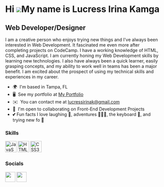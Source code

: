 

<!--
**LucressIrina/LucressIrina** is a ✨ _special_ ✨ repository because its `README.md` (this file) appears on your GitHub profile.

Here are some ideas to get you started:

- 🔭 I’m currently working on ...
- 🌱 I’m currently learning ...
- 👯 I’m looking to collaborate on ...
- 🤔 I’m looking for help with ...
- 💬 Ask me about ...
- 📫 How to reach me: ...
- 😄 Pronouns: ...
- ⚡ Fun fact: ...
-->
Hi ![](https://user-images.githubusercontent.com/18350557/176309783-0785949b-9127-417c-8b55-ab5a4333674e.gif)My name is Lucress Irina Kamga
===========================================================================================================================================

Web Developer/Designer
----------------------

I am a creative person who enjoys trying new things and I've always been interested in Web Development. It fascinated me even more after completing projects on CodeCamp. I have a working knowledge of HTML, CSS, and JavaScript. I am currently honing my Web Development skills by learning new technologies. I also have always been a quick learner, easily grasping concepts, and my ability to work well in teams has been a major benefit. I am excited about the prospect of using my technical skills and experiences in my career.

* 🌍  I'm based in Tampa, FL
* 🖥️  See my portfolio at [My Portfolio](https://darling-gingersnap-9f67fd.netlify.app)
* ✉️  You can contact me at [lucressirinak@gmail.com](mailto:lucressirinak@gmail.com)
* 🤝  I'm open to collaborating on Front-End Development Projects
* 💕  Fun facts I love laughing 🤣, adventures 🧗🏽‍♀️, the keyboard 🎹, and trying new fo 🤤

### Skills


<p align="left">
<a href="https://developer.mozilla.org/en-US/docs/Web/JavaScript" target="_blank" rel="noreferrer"><img src="https://raw.githubusercontent.com/danielcranney/readme-generator/main/public/icons/skills/javascript-colored.svg" width="36" height="36" alt="JavaScript" /></a>
<a href="https://developer.mozilla.org/en-US/docs/Glossary/HTML5" target="_blank" rel="noreferrer"><img src="https://raw.githubusercontent.com/danielcranney/readme-generator/main/public/icons/skills/html5-colored.svg" width="36" height="36" alt="HTML5" /></a>
<a href="https://www.w3.org/TR/CSS/#css" target="_blank" rel="noreferrer"><img src="https://raw.githubusercontent.com/danielcranney/readme-generator/main/public/icons/skills/css3-colored.svg" width="36" height="36" alt="CSS3" /></a>
</p>


### Socials

<p align="left"> <a href="https://www.github.com/LucressIrina" target="_blank" rel="noreferrer"><img src="https://raw.githubusercontent.com/danielcranney/readme-generator/main/public/icons/socials/github-dark.svg" width="32" height="32" /></a> <a href="https://www.linkedin.com/in/lucress-irina-kamga/" target="_blank" rel="noreferrer"><img src="https://raw.githubusercontent.com/danielcranney/readme-generator/main/public/icons/socials/linkedin.svg" width="32" height="32" /></a></p>
